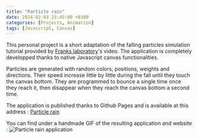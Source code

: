 ```yaml
---
title: "Particle rain"
date: 2024-02-03 23:45:00 +0100
categories: [Projects, Animation]
tags: [Javascript, Canvas]
---
```


This personal project is a short adaptation of the falling particles simulation tutorial provided by [Franks laboratory](https://www.youtube.com/watch?v=nrJh8-Ixnu8)'s video. The application is completely developped thanks to native Javascript canvas functionalities.

Particles are generated with random colors, positions, weights and directions. Their speed increase little by little during the fall until they touch the canvas bottom. They are programmed to bounce a single time once they reach it, then disappear when they reach the canvas bottom a second time.

The application is published thanks to Github Pages and is available at this address :
[Particle rain](https://quentinvincenot.github.io/particle-rain/)

You can find under a handmade GIF of the resulting application and website :
![Particle rain application](assets/2024-02-03-Particle-rain/particle-rain.gif)
